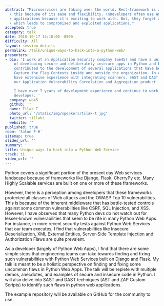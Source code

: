 ```yaml
---
abstract: "Microservices are taking over the world. Rest-framework is accelerating\
  \ this because of its ease and flexibility. \nDevelopers often use and develop REST-based\
  \ applications because it's exciting to work with. But, they forget about security\
  \ which leads to compromised and exploited applications."
accepted: true
category: talk
date: 2018-10-17 14:10:00 -0500
difficulty: All
layout: session-details
permalink: /talk/unique-ways-to-hack-into-a-python-web/
presenters:
- bio: 'I work at an Application Security company (we45) and have a unique perspective
    of developing secure and deliberately insecure apps in Python and NodeJS. I have
    contributed to the development of several applications that have been used for
    Capture the Flag Contests inside and outside the organization. In addition, I
    have extensive experience with integrating scanners, SAST and DAST toolsets into
    our Application Vulnerability Correlation and Aggregation product.

    I have over 7 years of development experience and continue to work as a full-stack
    developer. '
  company: we45
  github: ''
  name: Tilak T
  photo_url: '/static/img/speakers/tilak-t.jpg'
  twitter: ti1lakt
  website: ''
published: true
room: 'Salon F-H'
sitemap: true
slides_url: ''
summary: ''
title: Unique ways to Hack into a Python Web Service
track: t1
video_url: ''
---
```


Python covers a significant portion of the present day Web services landscape because of frameworks like Django, Flask, CherryPy etc. Many Highly Scalable services are built on one or more of these frameworks.

However, there is a perception among developers that these frameworks protected all classes of Web attacks and the OWASP Top 10 vulnerabilities. This is because of the inherent middleware that has battle-tested controls against some common vulnerabilities like CSRF, SQL Injection, and XSS. However, I have observed that many Python devs do not watch out for lesser-known vulnerabilities that seem to be rife in many Python Web Apps. For instance, in more recent security tests against Python Web Services that our team executes, I find that vulnerabilities like Insecure Deserialization, XML External Entities, Server-Side Template Injection and Authorization Flaws are quite prevalent.

As a developer (largely of Python Web Apps), I find that there are some simple steps that engineering teams can take towards finding and fixing such vulnerabilities with Python Web Services built on Django and Flask. My talk is meant to be a holistic perspective on finding and fixing some uncommon flaws in Python Web Apps. The talk will be replete with multiple demos, anecdotes, and examples of secure and insecure code in Python. I will also delve into SAST and DAST techniques (AST and ZAP Custom Scripts) to identify such flaws in python web applications.

The example repository will be available on GitHub for the community to use.
